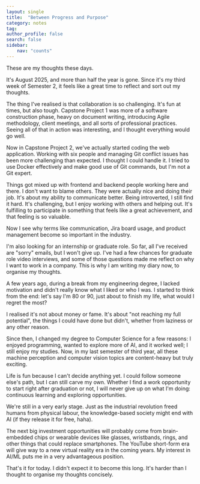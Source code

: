 ```yaml
---
layout: single
title:  "Between Progress and Purpose"
category: notes
tag: 
author_profile: false
search: false
sidebar:
    nav: "counts"
---
```


These are my thoughts these days.

It's August 2025, and more than half the year is gone. Since it's my third week of Semester 2, it feels like a great time to reflect and sort out my thoughts.

The thing I've realised is that collaboration is so challenging. It's fun at times, but also tough.
Capstone Project 1 was more of a software construction phase, heavy on document writing, introducing Agile methodology, client meetings, and all sorts of professional practices. Seeing all of that in action was interesting, and I thought everything would go well.

Now in Capstone Project 2, we've actually started coding the web application. Working with six people and managing Git conflict issues has been more challenging than expected. I thought I could handle it. I tried to use Docker effectively and make good use of Git commands, but I'm not a Git expert. 

Things got mixed up with frontend and backend people working here and there. I don't want to blame others. They were actually nice and doing their job. It's about my ability to communicate better. Being introverted, I still find it hard. It's challenging, but I enjoy working with others and helping out. It's fulfilling to participate in something that feels like a great achievement, and that feeling is so valuable. 

Now I see why terms like communication, Jira board usage, and product management become so important in the industry.

I'm also looking for an internship or graduate role. So far, all I've received are "sorry" emails, but I won't give up. I've had a few chances for graduate role video interviews, and some of those questions made me reflect on why I want to work in a company. This is why I am writing my diary now, to organise my thoughts.

A few years ago, during a break from my engineering degree, I lacked motivation and didn't really know what I liked or who I was. I started to think from the end: let's say I'm 80 or 90, just about to finish my life, what would I regret the most?

I realised it's not about money or fame. It's about "not reaching my full potential", the things I could have done but didn't, whether from laziness or any other reason.

Since then, I changed my degree to Computer Science for a few reasons: I enjoyed programming, wanted to explore more of AI, and it worked well; I still enjoy my studies. Now, in my last semester of third year, all these machine perception and computer vision topics are content-heavy but truly exciting.

Life is fun because I can't decide anything yet. I could follow someone else's path, but I can still carve my own. Whether I find a work opportunity to start right after graduation or not, I will never give up on what I'm doing: continuous learning and exploring opportunities.

We're still in a very early stage. Just as the industrial revolution freed humans from physical labour, the knowledge-based society might end with AI (if they release it for free, haha).

The next big investment opportunities will probably come from brain-embedded chips or wearable devices like glasses, wristbands, rings, and other things that could replace smartphones. The YouTube short-form era will give way to a new virtual reality era in the coming years. My interest in AI/ML puts me in a very advantageous position.

That's it for today. I didn't expect it to become this long. It's harder than I thought to organise my thoughts concisely.